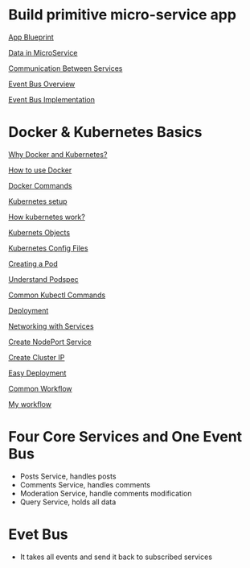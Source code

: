 # Build primitive micro-service app

[App Blueprint](https://www.notion.so/App-Blueprint-fe94002e11e84050a5d1efe52cd59598)

[Data in MicroService ](https://www.notion.so/Data-in-MicroService-6029af70b2854296ac1562e41c26f33e)

[ Communication Between Services](https://www.notion.so/Communication-Between-Services-1121c49a2873426fa2b5aa37e178afe3)

[Event Bus Overview](https://www.notion.so/Event-Bus-Overview-751be8ecdd4a46c4b18a71b42dcec79e)

[Event Bus Implementation ](https://www.notion.so/Event-Bus-Implementation-0e7f84e5a01c464f809d6e90870e1074)

# Docker & Kubernetes Basics

[Why Docker and Kubernetes? ](https://www.notion.so/Why-Docker-and-Kubernetes-519dc9fbe13740d98f229eb773f6c8c1)

[How to use Docker](https://www.notion.so/How-to-use-Docker-d7ce6c9c4ab84b97a4a16b5bd31ab669)

[Docker Commands](https://www.notion.so/Docker-Commands-1996e20f7fe9432880cca0f89b6f9ff9)

[Kubernetes setup](https://www.notion.so/Kubernetes-setup-eb048b7268744882829b1f79916848c3)

[How kubernetes work?](https://www.notion.so/How-kubernetes-work-71933c07d6a94efab444d7d826fdaf9f)

[Kubernets Objects](https://www.notion.so/Kubernets-Objects-d58e73fa33384b109580b919c113dc6a)

[Kubernetes Config Files](https://www.notion.so/Kubernetes-Config-Files-1c637f60a0804d3288f782399ba3380d)

[Creating a Pod ](https://www.notion.so/Creating-a-Pod-63ebb020a033411382c95111c84df8ea)

[Understand Podspec](https://www.notion.so/Understand-Podspec-a55afac77a994c66ba5f009eff7e3f90)

[Common Kubectl Commands](https://www.notion.so/Common-Kubectl-Commands-f588e036959f4ccab391f2f8ebab1036)

[Deployment](https://www.notion.so/Deployment-bb347c7eedb44e48b56786df221ad1f8)

[Networking with Services ](https://www.notion.so/Networking-with-Services-f1cf760c55a5457eb024b446482d3eaf)

[Create NodePort Service ](https://www.notion.so/Create-NodePort-Service-749be0b852f8498fb4d41f8dbdda92b4)

[Create Cluster IP ](https://www.notion.so/Create-Cluster-IP-8a234464a43a43bc8da3a0ba3ee15f31)

[Easy Deployment](https://www.notion.so/Easy-Deployment-d5ffc54aa31e4b88b0f0a4e3356c25d4)

[Common Workflow](https://www.notion.so/Common-Workflow-99d6cc612ada4e43af0b460146808a5a)

[My workflow](https://www.notion.so/My-workflow-8449e675fdf946bda02f6dbc50287b9b)

# Four Core Services and One Event Bus

- Posts Service, handles posts
- Comments Service, handles comments
- Moderation Service, handle comments modification
- Query Service, holds all data

# Evet Bus

- It takes all events and send it back to subscribed services
